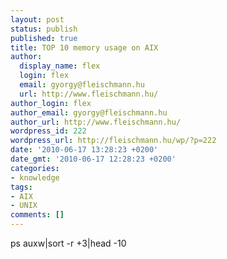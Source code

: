 ```yaml
---
layout: post
status: publish
published: true
title: TOP 10 memory usage on AIX
author:
  display_name: flex
  login: flex
  email: gyorgy@fleischmann.hu
  url: http://www.fleischmann.hu/
author_login: flex
author_email: gyorgy@fleischmann.hu
author_url: http://www.fleischmann.hu/
wordpress_id: 222
wordpress_url: http://fleischmann.hu/wp/?p=222
date: '2010-06-17 13:28:23 +0200'
date_gmt: '2010-06-17 12:28:23 +0200'
categories:
- knowledge
tags:
- AIX
- UNIX
comments: []
---
```

<p>ps auxw|sort -r +3|head -10</p>
